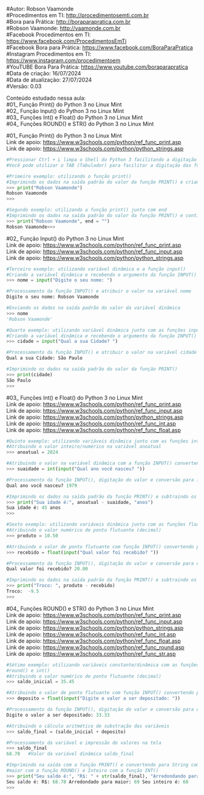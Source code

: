 #Autor: Robson Vaamonde<br>
#Procedimentos em TI: http://procedimentosemti.com.br<br>
#Bora para Prática: http://boraparapratica.com.br<br>
#Robson Vaamonde: http://vaamonde.com.br<br>
#Facebook Procedimentos em TI: https://www.facebook.com/ProcedimentosEmTi<br>
#Facebook Bora para Prática: https://www.facebook.com/BoraParaPratica<br>
#Instagram Procedimentos em TI: https://www.instagram.com/procedimentoem<br>
#YouTUBE Bora Para Prática: https://www.youtube.com/boraparapratica<br>
#Data de criação: 16/07/2024<br>
#Data de atualização: 27/07/2024<br>
#Versão: 0.03<br>

Conteúdo estudado nessa aula:<br>
#01_ Função Print() do Python 3 no Linux Mint<br>
#02_ Função Input() do Python 3 no Linux Mint<br>
#03_ Funções Int() e Float() do Python 3 no Linux Mint<br>
#04_ Funções ROUND() e STR() do Python 3 no Linux Mint<br>

#01_ Função Print() do Python 3 no Linux Mint<br>
Link de apoio: https://www.w3schools.com/python/ref_func_print.asp<br>
Link de apoio: https://www.w3schools.com/python/python_strings.asp
```python
#Pressionar Ctrl + L limpa o Shell do Python 3 facilitando a digitação
#Você pode utilizar o TAB (Tabulador) para facilitar a digitação das funções

#Primeiro exemplo: utilizando o função print()
#Imprimindo os dados na saída padrão do valor da função PRINT() e criando uma nova linha
>>> print("Robson Vaamonde")
Robson Vaamonde
>>>

#Segundo exemplo: utilizando a função print() junto com end
#Imprimindo os dados na saída padrão do valor da função PRINT() e continuando na mesma linha
>>> print("Robson Vaamonde", end = "")
Robson Vaamonde>>>
```

#02_ Função Input() do Python 3 no Linux Mint<br>
Link de apoio: https://www.w3schools.com/python/ref_func_print.asp<br>
Link de apoio: https://www.w3schools.com/python/ref_func_input.asp<br>
Link de apoio: https://www.w3schools.com/python/python_strings.asp
```python
#Terceiro exemplo: utilizando variável dinâmica e a função input()
#Criando a variável dinâmica e recebendo o argumento da função INPUT()
>>> nome = input("Digite o seu nome: ")

#Processamento da função INPUT() e atribuir o valor na variável nome
Digite o seu nome: Robson Vaamonde

#Enviando os dados na saída padrão do valor da variável dinâmica
>>> nome
'Robson Vaamonde'

#Quarto exemplo: utilizando variável dinâmica junto com as funções input() e print()
#Criando a variável dinâmica e recebendo o argumento da função INPUT()
>>> cidade = input("Qual a sua Cidade? ")

#Processamento da função INPUT() e atribuir o valor na variável cidade
Qual a sua Cidade: São Paulo

#Imprimindo os dados na saída padrão do valor da função PRINT()
>>> print(cidade)
São Paulo
>>>
```

#03_ Funções Int() e Float() do Python 3 no Linux Mint<br>
Link de apoio: https://www.w3schools.com/python/ref_func_print.asp<br>
Link de apoio: https://www.w3schools.com/python/ref_func_input.asp<br>
Link de apoio: https://www.w3schools.com/python/python_strings.asp<br>
Link de apoio: https://www.w3schools.com/python/ref_func_int.asp<br>
Link de apoio: https://www.w3schools.com/python/ref_func_float.asp
```python
#Quinto exemplo: utilizando variáveis dinâmica junto com as funções int(), input() e print()
#Atribuindo o valor inteiro/numérico na variável anoatual
>>> anoatual = 2024

#Atribuindo o valor na variável dinâmica com a função INPUT() convertendo para Inteiro com a função INT()
>>> suaidade = int(input("Qual ano você nasceu? "))

#Processamento da função INPUT(), digitação do valor e conversão para inteiro INT()
Qual ano você nasceu? 1979

#Imprimindo os dados na saída padrão da função PRINT() e subtraindo os valores das variáveis
>>> print("Sua idade é:", anoatual - suaidade, "anos")
Sua idade é: 45 anos
>>>

#Sexto exemplo: utilizando variáveis dinâmica junto com as funções float(), input() e print()
#Atribuindo o valor numérico de ponto flutuante (decimal)
>>> produto = 10.50

#Atribuindo o valor de ponto flutuante com função INPUT() convertendo para Decimal com a função FLOAT()
>>> recebido = float(input("Qual valor foi recebido? "))

#Processamento da função INPUT(), digitação do valor e conversão para decimal FLOAT()
Qual valor foi recebido? 20.00

#Imprimindo os dados na saída padrão da função PRINT() e subtraindo os valores das variáveis
>>> print("Troco: ", produto - recebido)
Troco:  -9.5
>>>
```

#04_ Funções ROUND() e STR() do Python 3 no Linux Mint<br>
Link de apoio: https://www.w3schools.com/python/ref_func_print.asp<br>
Link de apoio: https://www.w3schools.com/python/ref_func_input.asp<br>
Link de apoio: https://www.w3schools.com/python/python_strings.asp<br>
Link de apoio: https://www.w3schools.com/python/ref_func_int.asp<br>
Link de apoio: https://www.w3schools.com/python/ref_func_float.asp<br>
Link de apoio: https://www.w3schools.com/python/ref_func_round.asp<br>
Link de apoio: https://www.w3schools.com/python/ref_func_str.asp
```python
#Sétimo exemplo: utilizando variáveis constante/dinâmica com as funções float(), input(), print(), str(),
#round() e int()
#Atribuindo o valor numérico de ponto flutuante (decimal)
>>> saldo_inicial = 35.45

#Atribuindo o valor de ponto flutuante com função INPUT() convertendo para Decimal com a função FLOAT()
>>> deposito = float(input("Digite o valor a ser depositado: "))

#Processamento da função INPUT(), digitação do valor e conversão para decimal FLOAT
Digite o valor a ser depositado: 33.33

#Atribuindo o cálculo aritmético de substração das variáveis
>>> saldo_final = (saldo_inicial + deposito)

#Processamento da variável e impressão do valores na tela
>>> saldo_final
68.78   #Valor da variável dinâmica saldo_final

#Imprimindo na saída com a função PRINT() e convertendo para String com a função STR(), arredondado para
#maior com a função ROUND() e Inteiro com a função INT()
>>> print("Seu saldo é:", "R$: " + str(saldo_final), "Arredondando para maior:", round(saldo_final), "Seu inteiro é:", int(saldo_final))
Seu saldo é: R$: 68.78 Arredondado para maior: 69 Seu inteiro é: 68
>>> 
```